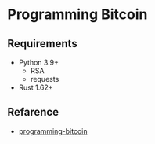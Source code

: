 # Programming Bitcoin

## Requirements

- Python 3.9+
    - RSA
    - requests
- Rust 1.62+

## Refarence

- [programming-bitcoin](https://github.com/jimmysong/programmingbitcoin)
